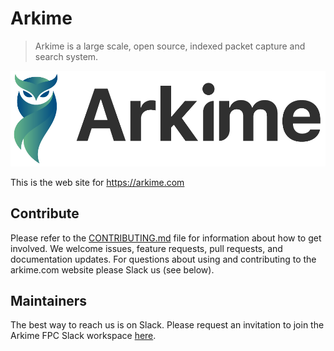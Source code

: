 # Arkime
> Arkime is a large scale, open source, indexed packet capture and search system.

![banner](assets/Arkime_Logo_FullGradientBlack@2x.png)

This is the web site for https://arkime.com

## Contribute

Please refer to the [CONTRIBUTING.md](CONTRIBUTING.md) file for information about how to get involved. We welcome issues, feature requests, pull requests, and documentation updates. For questions about using and contributing to the arkime.com website please Slack us (see below).

## Maintainers

The best way to reach us is on Slack.  Please request an invitation to join the Arkime FPC Slack workspace [here](https://slackinvite.arkime.com).
